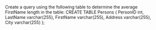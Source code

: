Create a query using the following table to determine the average FirstName length in the table: CREATE TABLE Persons ( PersonID int, LastName varchar(255), FirstName varchar(255), Address varchar(255), City varchar(255) );